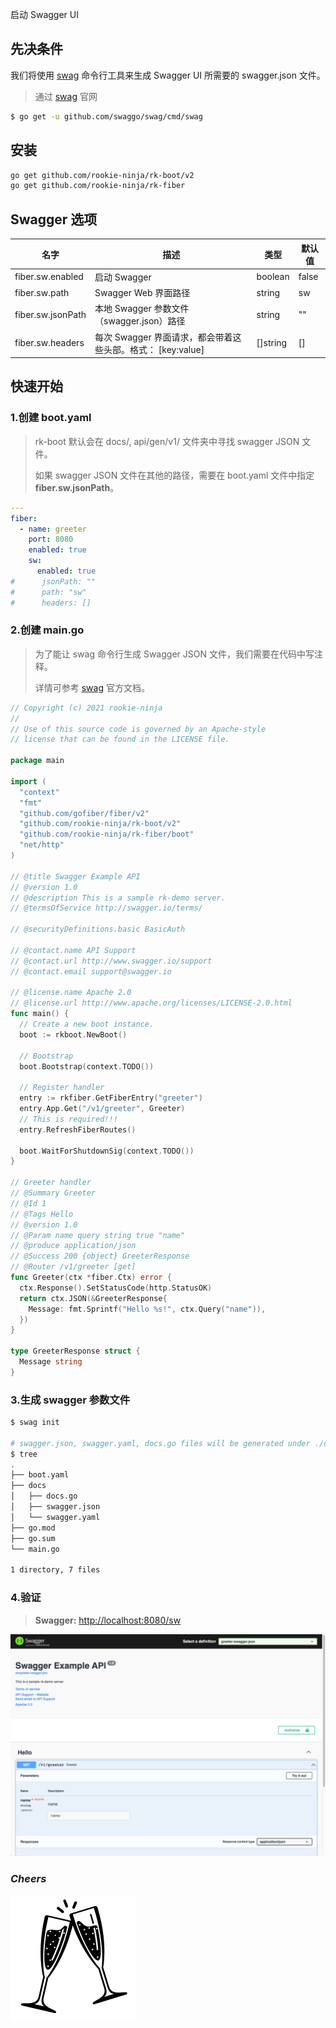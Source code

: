启动 Swagger UI

## 先决条件
我们将使用 [swag](https://github.com/swaggo/swag) 命令行工具来生成 Swagger UI 所需要的 swagger.json 文件。

> 通过 [swag](https://github.com/swaggo/swag) 官网
```bash
$ go get -u github.com/swaggo/swag/cmd/swag
```

## 安装
```bash
go get github.com/rookie-ninja/rk-boot/v2
go get github.com/rookie-ninja/rk-fiber
```

## Swagger 选项
| 名字                | 描述                                       | 类型       | 默认值   |
|-------------------|------------------------------------------|----------|-------|
| fiber.sw.enabled  | 启动 Swagger                               | boolean  | false |
| fiber.sw.path     | Swagger Web 界面路径                         | string   | sw    |
| fiber.sw.jsonPath | 本地 Swagger 参数文件（swagger.json）路径          | string   | ""    |
| fiber.sw.headers  | 每次 Swagger 界面请求，都会带着这些头部。格式： [key:value] | []string | []    |

## 快速开始
### 1.创建 boot.yaml
> rk-boot 默认会在 docs/, api/gen/v1/ 文件夹中寻找 swagger JSON 文件。
>
> 如果 swagger JSON 文件在其他的路径，需要在 boot.yaml 文件中指定 **fiber.sw.jsonPath**。

```yaml
---
fiber:
  - name: greeter
    port: 8080
    enabled: true
    sw:
      enabled: true
#      jsonPath: ""
#      path: "sw"
#      headers: []
```

### 2.创建 main.go
> 为了能让 swag 命令行生成 Swagger JSON 文件，我们需要在代码中写注释。
>
> 详情可参考 [swag](https://github.com/swaggo/swag) 官方文档。

```go
// Copyright (c) 2021 rookie-ninja
//
// Use of this source code is governed by an Apache-style
// license that can be found in the LICENSE file.

package main

import (
  "context"
  "fmt"
  "github.com/gofiber/fiber/v2"
  "github.com/rookie-ninja/rk-boot/v2"
  "github.com/rookie-ninja/rk-fiber/boot"
  "net/http"
)

// @title Swagger Example API
// @version 1.0
// @description This is a sample rk-demo server.
// @termsOfService http://swagger.io/terms/

// @securityDefinitions.basic BasicAuth

// @contact.name API Support
// @contact.url http://www.swagger.io/support
// @contact.email support@swagger.io

// @license.name Apache 2.0
// @license.url http://www.apache.org/licenses/LICENSE-2.0.html
func main() {
  // Create a new boot instance.
  boot := rkboot.NewBoot()

  // Bootstrap
  boot.Bootstrap(context.TODO())

  // Register handler
  entry := rkfiber.GetFiberEntry("greeter")
  entry.App.Get("/v1/greeter", Greeter)
  // This is required!!!
  entry.RefreshFiberRoutes()

  boot.WaitForShutdownSig(context.TODO())
}

// Greeter handler
// @Summary Greeter
// @Id 1
// @Tags Hello
// @version 1.0
// @Param name query string true "name"
// @produce application/json
// @Success 200 {object} GreeterResponse
// @Router /v1/greeter [get]
func Greeter(ctx *fiber.Ctx) error {
  ctx.Response().SetStatusCode(http.StatusOK)
  return ctx.JSON(&GreeterResponse{
    Message: fmt.Sprintf("Hello %s!", ctx.Query("name")),
  })
}

type GreeterResponse struct {
  Message string
}
```

### 3.生成 swagger 参数文件
```bash
$ swag init

# swagger.json, swagger.yaml, docs.go files will be generated under ./docs folder.
$ tree
.
├── boot.yaml
├── docs
│   ├── docs.go
│   ├── swagger.json
│   └── swagger.yaml
├── go.mod
├── go.sum
└── main.go

1 directory, 7 files
```

### 4.验证
> **Swagger:** [http://localhost:8080/sw](http://localhost:8080/sw)

![](../../img/example/sw.png)

### _**Cheers**_
![](../../img/user-guide/cheers.png)